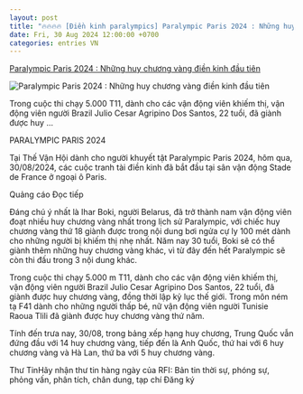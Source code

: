 ```yaml
---
layout: post
title: "🔥🔥🔥🔥 [Điền kinh paralympics] Paralympic Paris 2024 : Những huy chương vàng điền kinh đầu tiên"
date: Fri, 30 Aug 2024 12:00:00 +0700
categories: entries VN
---
```

[Paralympic Paris 2024 : Những huy chương vàng điền kinh đầu tiên](https://www.rfi.fr/vi/th%E1%BB%83-thao/20240831-paralympic-paris-2024-nhung-huy-chuong-vang-dien-kinh-dau-tien)

![Paralympic Paris 2024 : Những huy chương vàng điền kinh đầu tiên](https://s.rfi.fr/media/display/cc97f542-6783-11ef-b8c5-005056a90284/w:1280/p:16x9/AP24243633555792.jpg)

Trong cuộc thi chạy 5.000 T11, dành cho các vận động viên khiếm thị, vận động viên người Brazil Julio Cesar Agripino Dos Santos, 22 tuổi, đã giành được huy ...

PARALYMPIC PARIS 2024

Tại Thế Vận Hội dành cho người khuyết tật Paralympic Paris 2024, hôm qua, 30/08/2024, các cuộc tranh tài điền kinh đã bắt đầu tại sân vận động Stade de France ở ngoại ô Paris.

Quảng cáo Đọc tiếp

Đáng chú ý nhất là Ihar Boki, người Belarus, đã trở thành nam vận động viên đoạt nhiều huy chương vàng nhất trong lịch sử Paralympic, với chiếc huy chương vàng thứ 18 giành được trong nội dung bơi ngửa cự ly 100 mét dành cho những người bị khiếm thị nhẹ nhất. Năm nay 30 tuổi, Boki sẽ có thể giành thêm những huy chương vàng khác, vì từ đây đến hết Paralympic sẽ còn thi đấu trong 3 nội dung khác.

Trong cuộc thi chạy 5.000 m T11, dành cho các vận động viên khiếm thị, vận động viên người Brazil Julio Cesar Agripino Dos Santos, 22 tuổi, đã giành được huy chương vàng, đồng thời lập kỷ lục thế giới. Trong môn ném tạ F41 dành cho những người thấp bé, nữ vận động viên người Tunisie Raoua Tlili đã giành được huy chương vàng thứ năm.

Tính đến trưa nay, 30/08, trong bảng xếp hạng huy chương, Trung Quốc vẫn đứng đầu với 14 huy chương vàng, tiếp đến là Anh Quốc, thứ hai với 6 huy chương vàng và Hà Lan, thứ ba với 5 huy chương vàng.

Thư TinHãy nhận thư tin hàng ngày của RFI: Bản tin thời sự, phóng sự, phỏng vấn, phân tích, chân dung, tạp chí Đăng ký

